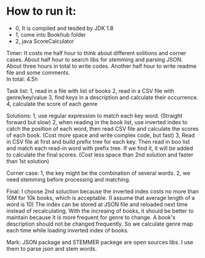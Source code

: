 # How to run it:
- 0, 	It is compiled and tesded by JDK 1.8
- 1, 	come into Bookhub folder
- 2, 	java ScoreCalculator <book JSON file path> <genre CSV file path>

Timer:
It costs me half hour to think about different solitions and corner cases.
About half hour to search libs for stemming and parsing JSON.
About three hours in total to write codes.
Another half hour to write readme file and some comments.  
In total: 4.5h

Task list:
1,	read in a file with list of books
2,	read in a CSV file with genre/key/value
3,	find keys in a description and calculate their occurrence. 
4,	calculate the score of each genre

Solutions:
1, 	use regular expression to match each key word. 
	(Straight forward but slow)
2, 	when reading in the book list, use inverted index to catch the position of each word, 
	then read CSV file and calculate the scores of each book.
	(Cost more space and write complex code, but fast)
3, 	Read in CSV file at first and build prefix tree for each key.
	Then read in boo list and match each read-in word with prefix tree. 
	If we find it, it will be added to calculate the final scores.
	(Cost less space than 2nd solution and faster than 1st solution)

Corner case:
1, 	the key might be the combination of several words.
2, 	we need stemming before processing and matching.

Final:
I choose 2nd soluction because the inverted index costs no more than 10M for 10k books, which is acceptable. (I assume that average length of a word is 10)
The index can be stored at JSON file and reloaded next time instead of recalculating.
With the increaing of books, it should be better to maintain because it is more frequent for genre to change.
A book's description should not be changed frequently.
So we calculate genre map each time while loading inverted index of books.

Mark:
JSON package and STEMMER packege are open sources libs.
I use them to parse json and stem words.

